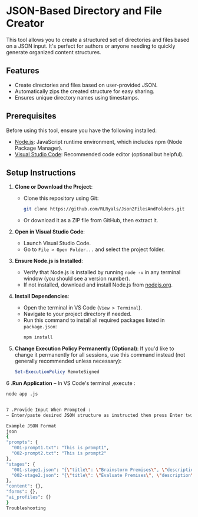 # JSON-Based Directory and File Creator

This tool allows you to create a structured set of directories and files based on a JSON input. It's perfect for authors or anyone needing to quickly generate organized content structures.

## Features

- Create directories and files based on user-provided JSON.
- Automatically zips the created structure for easy sharing.
- Ensures unique directory names using timestamps.

## Prerequisites

Before using this tool, ensure you have the following installed:

- [Node.js](https://nodejs.org/): JavaScript runtime environment, which includes npm (Node Package Manager).
- [Visual Studio Code](https://code.visualstudio.com/): Recommended code editor (optional but helpful).

## Setup Instructions

1. **Clone or Download the Project**:
   - Clone this repository using Git:
     ```bash
     git clone https://github.com/RLRyals/Json2FilesAndFolders.git
     ```
   - Or download it as a ZIP file from GitHub, then extract it.

2. **Open in Visual Studio Code**:
   - Launch Visual Studio Code.
   - Go to `File > Open Folder...` and select the project folder.

3. **Ensure Node.js is Installed**:
   - Verify that Node.js is installed by running `node -v` in any terminal window (you should see a version number).
   - If not installed, download and install Node.js from [nodejs.org](https://nodejs.org/).

4. **Install Dependencies**:
   - Open the terminal in VS Code (`View > Terminal`).
   - Navigate to your project directory if needed.
   - Run this command to install all required packages listed in `package.json`:
     ```bash
     npm install
     ```

5. **Change Execution Policy Permanently (Optional)**:
    If you'd like to change it permanently for all sessions, use this command instead (not generally recommended unless necessary):
    ```powershell
    Set-ExecutionPolicy RemoteSigned
    ```

6 .**Run Application**
  – In VS Code's terminal ,execute :
  ```bash 
  node app .js 


  7 .Provide Input When Prompted :
– Enter/paste desired JSON structure as instructed then press Enter twice complete process .

Example JSON Format
json
{
  "prompts": {
    "001-prompt1.txt": "This is prompt1",
    "002-prompt2.txt": "This is prompt2"
  },
  "stages": {
    "001-stage1.json": "{\"title\": \"Brainstorm Premises\", \"description\": \"Generate several book premise ideas based on a genre and themes.\", \"prompts\": [\"001-brainstorm-premise\"], \"output\": \"premises.txt\", \"ai_profile\": \"4olatest.json\"}",
    "002-stage2.json": "{\"title\": \"Evaluate Premises\", \"description\": \"Choose strongest premise based engagement marketability.\", prompts : ['002-evaluate-premise'], output: selected_premise.txt ai_profile: '4olatest.json'}"
  },
  "content": {},
  "forms": {},
  "ai_profiles": {}
}
Troubleshooting

